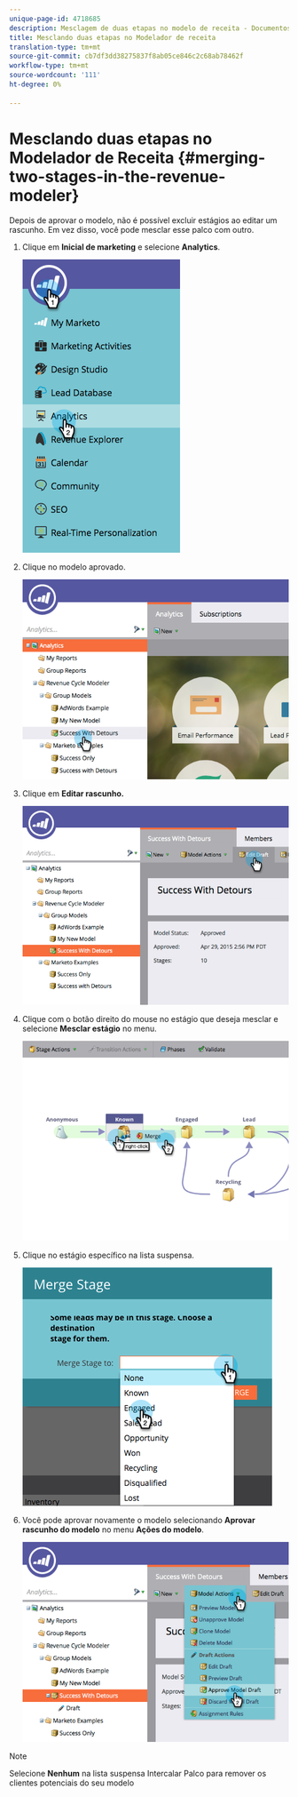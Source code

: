 ```yaml
---
unique-page-id: 4718685
description: Mesclagem de duas etapas no modelo de receita - Documentos do mercado - Documentação do produto
title: Mesclando duas etapas no Modelador de receita
translation-type: tm+mt
source-git-commit: cb7df3dd38275837f8ab05ce846c2c68ab78462f
workflow-type: tm+mt
source-wordcount: '111'
ht-degree: 0%

---
```



# Mesclando duas etapas no Modelador de Receita {#merging-two-stages-in-the-revenue-modeler}

Depois de aprovar o modelo, não é possível excluir estágios ao editar um rascunho. Em vez disso, você pode mesclar esse palco com outro.

1. Clique em **Inicial de marketing** e selecione **Analytics**.

   ![](assets/image2015-4-29-14-3a59-3a9.png)

1. Clique no modelo aprovado.

   ![](assets/image2015-4-29-15-3a3-3a15.png)

1. Clique em **Editar rascunho.**

   ![](assets/image2015-4-29-15-3a7-3a3.png)

1. Clique com o botão direito do mouse no estágio que deseja mesclar e selecione **Mesclar estágio** no menu.

   ![](assets/image2015-4-29-15-3a10-3a6.png)

1. Clique no estágio específico na lista suspensa.

   ![](assets/image2015-4-29-15-3a52-3a5.png)

1. Você pode aprovar novamente o modelo selecionando **Aprovar rascunho do modelo** no menu **Ações do modelo**.

   ![](assets/image2015-4-29-16-3a5-3a53.png)

>[!NOTE]
>
>Selecione **Nenhum** na lista suspensa Intercalar Palco para remover os clientes potenciais do seu modelo
